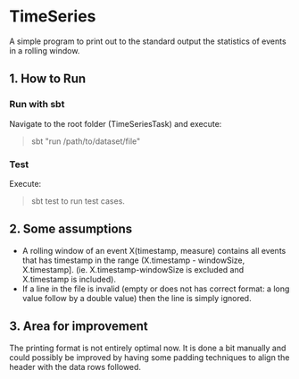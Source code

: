 # TimeSeries

A simple program to print out to the standard output the statistics of events in a rolling window. 
## 1. How to Run
### Run with sbt
Navigate to the root folder (TimeSeriesTask) and execute:
> sbt "run /path/to/dataset/file"
### Test 
Execute:
> sbt test
to run test cases.
## 2. Some assumptions

 -  A rolling window of an event X(timestamp, measure) contains all events that has timestamp in the range (X.timestamp - windowSize, X.timestamp].
(ie. X.timestamp-windowSize is excluded and X.timestamp is included).
 - If a line in the file is invalid (empty or does not has correct format: a long value follow by a double value) then the line is simply ignored.
 
## 3. Area for improvement
The printing format is not entirely optimal now. It is done a bit manually and could possibly be improved by having some padding techniques to align the header with the data rows followed.

